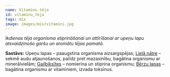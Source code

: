 ```yaml
---
name: Vitamīnu tēja
id: vitaminu_teja
tags: mix
image: images/mix/vitamini.jpg
---
```

*Ikdienas tēja organisma stiprināšanai un attīrīšanai ar upeņu lapu atsvaidzinošo garšu un aromātu tējas pamatā.*

**Sastāvs:**
Upeņu lapas – paaugstina organisma aizsargspējas;
<a href="https://www.danga.lv/mono/#Liela_natre">Lielā nātre</a> – sekmē audu atjaunošanos, palīdz pret mazasinību, bagātina organismu ar minerālvielām;
<a href="https://www.danga.lv/mono/#Gailbiksites">Gaiļbiksītes</a> – nomierina un stiprina organismu;
<a href="https://www.danga.lv/mono/#Berzu_lapas">Bērzu lapas</a> – bagātina organismu ar vitamīniem, izvada toksīnus.